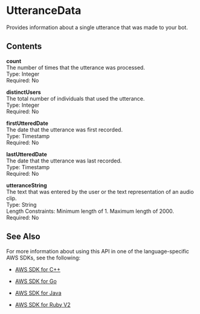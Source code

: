 # UtteranceData<a name="API_UtteranceData"></a>

Provides information about a single utterance that was made to your bot\. 

## Contents<a name="API_UtteranceData_Contents"></a>

 **count**   
The number of times that the utterance was processed\.  
Type: Integer  
Required: No

 **distinctUsers**   
The total number of individuals that used the utterance\.  
Type: Integer  
Required: No

 **firstUtteredDate**   
The date that the utterance was first recorded\.  
Type: Timestamp  
Required: No

 **lastUtteredDate**   
The date that the utterance was last recorded\.  
Type: Timestamp  
Required: No

 **utteranceString**   
The text that was entered by the user or the text representation of an audio clip\.  
Type: String  
Length Constraints: Minimum length of 1\. Maximum length of 2000\.  
Required: No

## See Also<a name="API_UtteranceData_SeeAlso"></a>

For more information about using this API in one of the language\-specific AWS SDKs, see the following:

+  [AWS SDK for C\+\+](http://docs.aws.amazon.com/goto/SdkForCpp/lex-models-2017-04-19/UtteranceData) 

+  [AWS SDK for Go](http://docs.aws.amazon.com/goto/SdkForGoV1/lex-models-2017-04-19/UtteranceData) 

+  [AWS SDK for Java](http://docs.aws.amazon.com/goto/SdkForJava/lex-models-2017-04-19/UtteranceData) 

+  [AWS SDK for Ruby V2](http://docs.aws.amazon.com/goto/SdkForRubyV2/lex-models-2017-04-19/UtteranceData) 